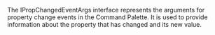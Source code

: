 The IPropChangedEventArgs interface represents the arguments for property change events in the Command Palette. It is used to provide information about the property that has changed and its new value.